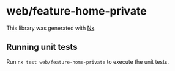 # web/feature-home-private

This library was generated with [Nx](https://nx.dev).

## Running unit tests

Run `nx test web/feature-home-private` to execute the unit tests.

